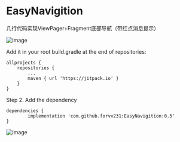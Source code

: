 # EasyNavigition
几行代码实现ViewPager+Fragment底部导航（带红点消息提示）

![image](https://github.com/forvv231/EasyNavigition/blob/master/screenshot/pre.gif)

Add it in your root build.gradle at the end of repositories:

	allprojects {
		repositories {
			...
			maven { url 'https://jitpack.io' }
		}
	}
Step 2. Add the dependency

	dependencies {
	        implementation 'com.github.forvv231:EasyNavigition:0.5'
	}


![image](https://github.com/forvv231/EasyNavigition/blob/master/screenshot/pre2.png)
